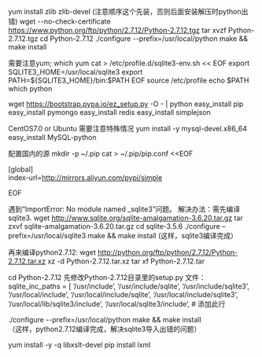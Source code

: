 

yum install zlib zlib-devel (注意顺序这个先装，否则后面安装解压时python出错)
wget --no-check-certificate https://www.python.org/ftp/python/2.7.12/Python-2.7.12.tgz
tar xvzf Python-2.7.12.tgz 
cd Python-2.7.12
./configure --prefix=/usr/local/python
make && make install

需要注意yum; which yum
cat > /etc/profile.d/sqlite3-env.sh << EOF
export SQLITE3_HOME=/usr/local/sqlite3
export PATH=\${SQLITE3_HOME}/bin:\$PATH
EOF
source /etc/profile
echo $PATH
which python

wget https://bootstrap.pypa.io/ez_setup.py -O - | python
easy_install pip
easy_install pymongo
easy_install redis
easy_install simplejson

CentOS7.0 or Ubuntu 需要注意特殊情况
yum install -y mysql-devel.x86_64
easy_install MySQL-python

配置国内的源
mkdir -p ~/.pip
cat > ~/.pip/pip.conf <<EOF

[global]  
index-url=http://mirrors.aliyun.com/pypi/simple

EOF


遇到“ImportError: No module named _sqlite3”问题。
解决办法：需先编译sqlite3.
wget http://www.sqlite.org/sqlite-amalgamation-3.6.20.tar.gz
tar zxvf  sqlite-amalgamation-3.6.20.tar.gz
cd  sqlite-3.5.6
./configure –prefix=/usr/local/sqlite3
make && make install  (这样，sqlite3编译完成）

再来编译python2.7.12:
wget http://python.org/ftp/python/2.7.12/Python-2.7.12.tar.xz
xz -d Python-2.7.12.tar.xz
tar xf  Python-2.7.12.tar

cd  Python-2.7.12
先修改Python-2.7.12目录里的setup.py 文件：
sqlite_inc_paths = [ ‘/usr/include’,
     ‘/usr/include/sqlite’,
     ‘/usr/include/sqlite3’,
     ‘/usr/local/include’,
     ‘/usr/local/include/sqlite’,
     ‘/usr/local/include/sqlite3’,
     ‘/usr/local/lib/sqlite3/include’,
     ‘/usr/local/sqlite3/include’, # 添加此行

./configure --prefix=/usr/local/python
make && make install  
（这样，python2.7.12编译完成，解决sqlite3导入出错的问题）


yum install -y -q libxslt-devel
pip install lxml





